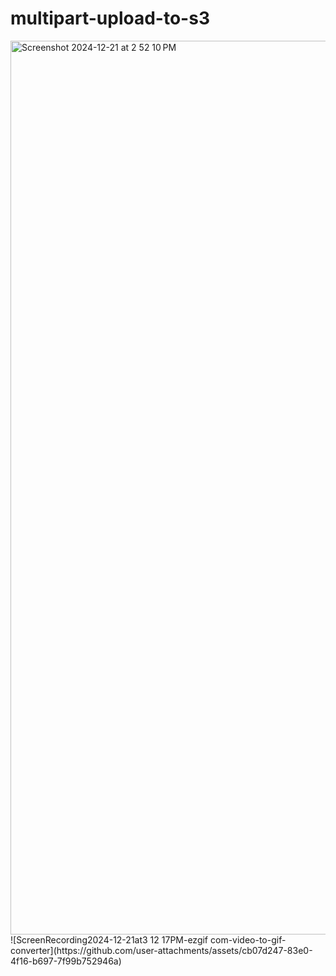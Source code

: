 # multipart-upload-to-s3
<img width="1430" alt="Screenshot 2024-12-21 at 2 52 10 PM" src="https://github.com/user-attachments/assets/83f09f51-4e9a-405c-b57c-f796856b85ae" />
![ScreenRecording2024-12-21at3 12 17PM-ezgif com-video-to-gif-converter](https://github.com/user-attachments/assets/cb07d247-83e0-4f16-b697-7f99b752946a)
